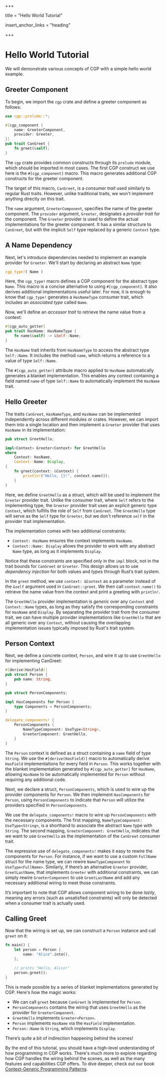 +++

title = "Hello World Tutorial"

insert_anchor_links = "heading"

+++

# Hello World Tutorial

We will demonstrate various concepts of CGP with a simple hello world example.

## Greeter Component

To begin, we import the `cgp` crate and define a greeter component as follows:

```rust
use cgp::prelude::*;

#[cgp_component {
    name: GreeterComponent,
    provider: Greeter,
}]
pub trait CanGreet {
    fn greet(&self);
}
```

The `cgp` crate provides common constructs through its `prelude` module, which should be imported in most cases. The first CGP construct we use here is the `#[cgp_component]` macro. This macro generates additional CGP constructs for the greeter component.

The target of this macro, `CanGreet`, is a _consumer trait_ used similarly to regular Rust traits. However, unlike traditional traits, we won't implement anything directly on this trait.

The `name` argument, `GreeterComponent`, specifies the name of the greeter component. The `provider` argument, `Greeter`, designates a _provider trait_ for the component. The `Greeter` provider is used to define the actual implementations for the greeter component. It has a similar structure to `CanGreet`, but with the implicit `Self` type replaced by a generic `Context` type.

## A Name Dependency

Next, let's introduce dependencies needed to implement an example provider for `Greeter`. We'll start by declaring an abstract `Name` type:

```rust
cgp_type!( Name )
```

Here, the `cgp_type!` macro defines a CGP component for the abstract type `Name`. This macro is a concise alternative to using `#[cgp_component]`. It also derives additional implementations useful later. For now, it is enough to know that `cgp_type!` generates a `HasNameType` consumer trait, which includes an _associated type_ called `Name`.

Now, we'll define an _accessor trait_ to retrieve the name value from a context:

```rust
#[cgp_auto_getter]
pub trait HasName: HasNameType {
    fn name(&self) -> &Self::Name;
}
```

The `HasName` trait inherits from `HasNameType` to access the abstract type `Self::Name`. It includes the method `name`, which returns a reference to a value of type `Self::Name`.

The `#[cgp_auto_getter]` attribute macro applied to `HasName` automatically generates a blanket implementation. This enables any context containing a field named `name` of type `Self::Name` to automatically implement the `HasName` trait.

## Hello Greeter

The traits `CanGreet`, `HasNameType`, and `HasName` can be implemented independently across different modules or crates. However, we can import them into a single location and then implement a `Greeter` provider that uses `HasName` in its implementation:

```rust
pub struct GreetHello;

impl<Context> Greeter<Context> for GreetHello
where
    Context: HasName,
    Context::Name: Display,
{
    fn greet(context: &Context) {
        println!("Hello, {}!", context.name());
    }
}
```

Here, we define `GreetHello` as a struct, which will be used to implement the `Greeter` provider trait. Unlike the consumer trait, where `Self` refers to the implementing type, the `Greeter` provider trait uses an explicit generic type `Context`, which fulfills the role of `Self` from `CanGreet`. The `GreetHello` type will serve as the `Self` type for `Greeter`, but we don't reference `self` in the provider trait implementation.

The implementation comes with two additional constraints:

- `Context: HasName` ensures the context implements `HasName`.
- `Context::Name: Display` allows the provider to work with any abstract `Name` type, as long as it implements `Display`.

Notice that these constraints are specified only in the `impl` block, not in the trait bounds for `CanGreet` or `Greeter`. This design allows us to use _dependency injection_ for both values and _types_ through Rust’s trait system.

In the `greet` method, we use `context: &Context` as a parameter instead of the `&self` argument used in `CanGreet::greet`. We then call `context.name()` to retrieve the name value from the context and print a greeting with `println!`.

The `GreetHello` provider implementation is _generic_ over any `Context` and `Context::Name` types, as long as they satisfy the corresponding constraints for `HasName` and `Display`. By separating the provider trait from the consumer trait, we can have multiple provider implementations like `GreetHello` that are all generic over any `Context`, without causing the overlapping implementation issues typically imposed by Rust's trait system.

## Person Context

Next, we define a concrete context, `Person`, and wire it up to use `GreetHello` for implementing CanGreet:

```rust
#[derive(HasField)]
pub struct Person {
    pub name: String,
}

pub struct PersonComponents;

impl HasComponents for Person {
    type Components = PersonComponents;
}

delegate_components! {
    PersonComponents {
        NameTypeComponent: UseType<String>,
        GreeterComponent: GreetHello,
    }
}
```

The `Person` context is defined as a struct containing a `name` field of type `String`. We use the `#[derive(HasField)]` macro to automatically derive `HasField` implementations for every field in `Person`. This works together with the blanket implementation generated by `#[cgp_auto_getter]` for `HasName`, allowing `HasName` to be automatically implemented for `Person` without requiring any additional code.

Next, we declare a struct, `PersonComponents`, which is used to wire up the provider components for `Person`. We then implement `HasComponents` for `Person`, using `PersonComponents` to indicate that `Person` will utilize the providers specified in `PersonComponents`.

We use the `delegate_components!` macro to wire up `PersonComponents` with the necessary components. The first mapping, `NameTypeComponent: UseType<String>`, is a shorthand to associate the abstract `Name` type with `String`. The second mapping, `GreeterComponent: GreetHello`, indicates that we want to use `GreetHello` as the implementation of the `CanGreet` consumer trait.

The expressive use of `delegate_components!` makes it easy to rewire the components for `Person`. For instance, if we want to use a custom `FullName` struct for the name type, we can rewire `NameTypeComponent` to `UseType<FullName>`. Similarly, if there’s an alternative `Greeter` provider, `GreetLastName`, that implements `Greeter` with additional constraints, we can simply rewire `GreeterComponent` to use `GreetLastName` and add any necessary additional wiring to meet those constraints.

It’s important to note that CGP allows component wiring to be done _lazily_, meaning any errors (such as unsatisfied constraints) will only be detected when a consumer trait is actually used.

## Calling Greet

Now that the wiring is set up, we can construct a `Person` instance and call `greet` on it:

```rust
fn main() {
    let person = Person {
        name: "Alice".into(),
    };

    // prints "Hello, Alice!"
    person.greet();
}
```

This is made possible by a series of blanket implementations generated by CGP. Here's how the magic works:

- We can call `greet` because `CanGreet` is implemented for `Person`.
- `PersonComponents` contains the wiring that uses `GreetHello` as the provider for `GreeterComponent`.
- `GreetHello` implements `Greeter<Person>`.
- `Person` implements `HasName` via the `HasField` implementation.
- `Person::Name` is `String`, which implements `Display`.

There’s quite a bit of indirection happening behind the scenes!

By the end of this tutorial, you should have a high-level understanding of how programming in CGP works. There's much more to explore regarding how CGP handles the wiring behind the scenes, as well as the many features and capabilities CGP offers. To dive deeper, check out our book [Context-Generic Programming Patterns](https://patterns.contextgeneric.dev/).

